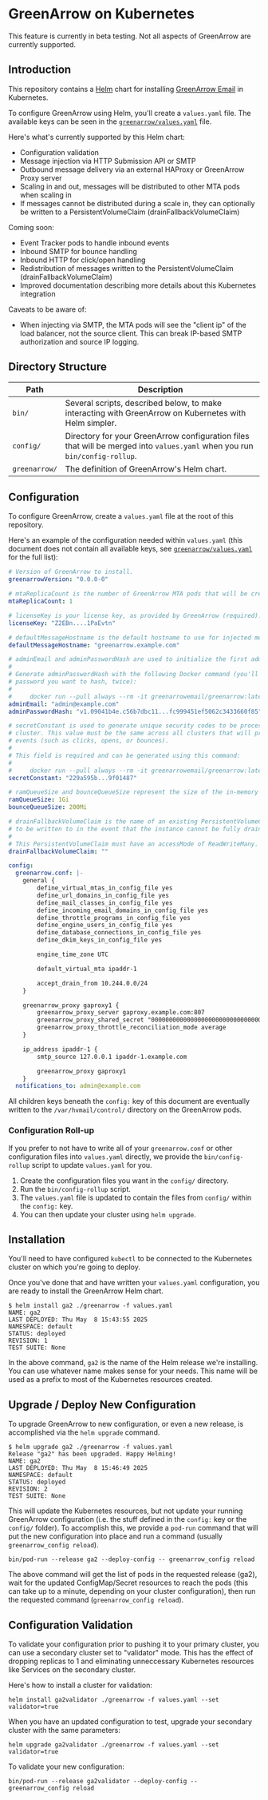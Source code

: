 # GreenArrow on Kubernetes

This feature is currently in beta testing. Not all aspects of GreenArrow are currently supported.


## Introduction

This repository contains a [Helm](https://helm.sh/) chart for installing [GreenArrow Email](https://greenarrowemail.com) in Kubernetes.

To configure GreenArrow using Helm, you'll create a `values.yaml` file. The available keys can be seen in the [`greenarrow/values.yaml`](./greenarrow/values.yaml) file.

Here's what's currently supported by this Helm chart:

* Configuration validation
* Message injection via HTTP Submission API or SMTP
* Outbound message delivery via an external HAProxy or GreenArrow Proxy server
* Scaling in and out, messages will be distributed to other MTA pods when scaling in
* If messages cannot be distributed during a scale in, they can optionally be written to a PersistentVolumeClaim (drainFallbackVolumeClaim)

Coming soon:

* Event Tracker pods to handle inbound events
* Inbound SMTP for bounce handling
* Inbound HTTP for click/open handling
* Redistribution of messages written to the PersistentVolumeClaim (drainFallbackVolumeClaim)
* Improved documentation describing more details about this Kubernetes integration

Caveats to be aware of:

* When injecting via SMTP, the MTA pods will see the "client ip" of the load balancer, not the source client. This can
  break IP-based SMTP authorization and source IP logging.


## Directory Structure

| Path          | Description                                                                                                                |
| ------------- | -------------------------------------------------------------------------------------------------------------------------- |
| `bin/`        | Several scripts, described below, to make interacting with GreenArrow on Kubernetes with Helm simpler.                     |
| `config/`     | Directory for your GreenArrow configuration files that will be merged into `values.yaml` when you run `bin/config-rollup`. |
| `greenarrow/` | The definition of GreenArrow's Helm chart.                                                                                 |


## Configuration

To configure GreenArrow, create a `values.yaml` file at the root of this repository.

Here's an example of the configuration needed within `values.yaml`
(this document does not contain all available keys, see [`greenarrow/values.yaml`](./greenarrow/values.yaml) for the full list):

```yaml
# Version of GreenArrow to install.
greenarrowVersion: "0.0.0-0"

# mtaReplicaCount is the number of GreenArrow MTA pods that will be created.
mtaReplicaCount: 1

# licenseKey is your license key, as provided by GreenArrow (required).
licenseKey: "Z2EBn....1PaEvtn"

# defaultMessageHostname is the default hostname to use for injected messages (required).
defaultMessageHostname: "greenarrow.example.com"

# adminEmail and adminPasswordHash are used to initialize the first admin user (required).
#
# Generate adminPasswordHash with the following Docker command (you'll be prompted to enter the
# password you want to hash, twice):
#
#     docker run --pull always --rm -it greenarrowemail/greenarrow:latest generate_password_hash
adminEmail: "admin@example.com"
adminPasswordHash: "v1.09041b4e.c56b7dbc11...fc999451ef5062c3433660f85"

# secretConstant is used to generate unique security codes to be processed by this GreenArrow
# cluster. This value must be the same across all clusters that will process each others inbound
# events (such as clicks, opens, or bounces).
#
# This field is required and can be generated using this command:
#
#     docker run --pull always --rm -it greenarrowemail/greenarrow:latest generate_secret_constant
secretConstant: "229a595b...9f01487"

# ramQueueSize and bounceQueueSize represent the size of the in-memory delivery queues.
ramQueueSize: 1Gi
bounceQueueSize: 200Mi

# drainFallbackVolumeClaim is the name of an existing PersistentVolumeClaim that you want messages
# to be written to in the event that the instance cannot be fully drained.
#
# This PersistentVolumeClaim must have an accessMode of ReadWriteMany.
drainFallbackVolumeClaim: ""

config:
  greenarrow.conf: |-
    general {
        define_virtual_mtas_in_config_file yes
        define_url_domains_in_config_file yes
        define_mail_classes_in_config_file yes
        define_incoming_email_domains_in_config_file yes
        define_throttle_programs_in_config_file yes
        define_engine_users_in_config_file yes
        define_database_connections_in_config_file yes
        define_dkim_keys_in_config_file yes

        engine_time_zone UTC

        default_virtual_mta ipaddr-1

        accept_drain_from 10.244.0.0/24
    }

    greenarrow_proxy gaproxy1 {
        greenarrow_proxy_server gaproxy.example.com:807
        greenarrow_proxy_shared_secret "00000000000000000000000000000001"
        greenarrow_proxy_throttle_reconciliation_mode average
    }

    ip_address ipaddr-1 {
        smtp_source 127.0.0.1 ipaddr-1.example.com

        greenarrow_proxy gaproxy1
    }
  notifications_to: admin@example.com
```

All children keys beneath the `config:` key of this document are eventually written to the `/var/hvmail/control/` directory on the GreenArrow pods.

### Configuration Roll-up

If you prefer to not have to write all of your `greenarrow.conf` or other configuration files into `values.yaml` directly, we provide the `bin/config-rollup` script to update `values.yaml` for you.

1. Create the configuration files you want in the `config/` directory.
2. Run the `bin/config-rollup` script.
3. The `values.yaml` file is updated to contain the files from `config/` within the `config:` key.
4. You can then update your cluster using `helm upgrade`.


## Installation

You'll need to have configured `kubectl` to be connected to the Kubernetes cluster on which you're going to deploy.

Once you've done that and have written your `values.yaml` configuration, you are ready to install the GreenArrow Helm chart.

```
$ helm install ga2 ./greenarrow -f values.yaml
NAME: ga2
LAST DEPLOYED: Thu May  8 15:43:55 2025
NAMESPACE: default
STATUS: deployed
REVISION: 1
TEST SUITE: None
```

In the above command, `ga2` is the name of the Helm release we're installing. You can use whatever name makes sense for
your needs. This name will be used as a prefix to most of the Kubernetes resources created.


## Upgrade / Deploy New Configuration

To upgrade GreenArrow to new configuration, or even a new release, is accomplished via the `helm upgrade` command.

```
$ helm upgrade ga2 ./greenarrow -f values.yaml
Release "ga2" has been upgraded. Happy Helming!
NAME: ga2
LAST DEPLOYED: Thu May  8 15:46:49 2025
NAMESPACE: default
STATUS: deployed
REVISION: 2
TEST SUITE: None
```

This will update the Kubernetes resources, but not update your running GreenArrow configuration (i.e. the stuff defined
in the `config:` key or the `config/` folder). To accomplish this, we provide a `pod-run` command that will put the new
configuration into place and run a command (usually `greenarrow_config reload`).

```
bin/pod-run --release ga2 --deploy-config -- greenarrow_config reload
```

The above command will get the list of pods in the requested release (ga2), wait for the updated ConfigMap/Secret resources
to reach the pods (this can take up to a minute, depending on your cluster configuration), then run the requested command (`greenarrow_config reload`).


## Configuration Validation

To validate your configuration prior to pushing it to your primary cluster, you can use a secondary cluster set to
"validator" mode. This has the effect of dropping replicas to 1 and eliminating unneccessary Kubernetes resources like
Services on the secondary cluster.

Here's how to install a cluster for validation:

```
helm install ga2validator ./greenarrow -f values.yaml --set validator=true
```

When you have an updated configuration to test, upgrade your secondary cluster with the same parameters:

```
helm upgrade ga2validator ./greenarrow -f values.yaml --set validator=true
```

To validate your new configuration:

```
bin/pod-run --release ga2validator --deploy-config -- greenarrow_config reload
```
